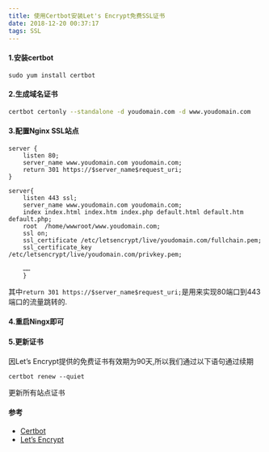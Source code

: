 ```yaml
---
title: 使用Certbot安装Let's Encrypt免费SSL证书
date: 2018-12-20 00:37:17
tags: SSL
---
```

#### 1.安装certbot
```
sudo yum install certbot
```

#### 2.生成域名证书
```bash
certbot certonly --standalone -d youdomain.com -d www.youdomain.com
```

#### 3.配置Nginx SSL站点
```
server {
    listen 80;
    server_name www.youdomain.com youdomain.com;
    return 301 https://$server_name$request_uri;
}

server{
    listen 443 ssl;
    server_name www.youdomain.com youdomain.com;
    index index.html index.htm index.php default.html default.htm default.php;
    root  /home/wwwroot/www.youdomain.com;
    ssl on;
    ssl_certificate /etc/letsencrypt/live/youdomain.com/fullchain.pem;
    ssl_certificate_key /etc/letsencrypt/live/youdomain.com/privkey.pem;

    ……
    }
```
其中`return 301 https://$server_name$request_uri;`是用来实现80端口到443端口的流量跳转的.
#### 4.重启Ningx即可
#### 5.更新证书
因Let’s Encrypt提供的免费证书有效期为90天,所以我们通过以下语句通过续期
```
certbot renew --quiet 
```
更新所有站点证书

#### 参考
- [Certbot](https://certbot.eff.org)
- [Let’s Encrypt](https://letsencrypt.org/)

